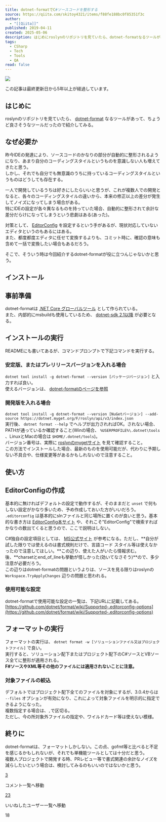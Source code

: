 ```yaml
---
title: dotnet-formatでC#ソースコードを整形する
source: https://qiita.com/skitoy4321/items/f88fe188bc0f85351f3c
author:
  - "[[Qiita]]"
published: 2019-04-11
created: 2025-05-06
description: はじめにroslynのリポジトリを見ていたら、dotnet-formatなるツールがあって、ちょうど良さそうなツールだったので紹介してみる。なぜ必要か昨今IDEの発達により、ソースコードのかな…
tags:
  - CSharp
  - Tech
  - Tools
  - QA
read: false
---
```

![](https://relay-dsp.ad-m.asia/dmp/sync/bizmatrix?pid=c3ed207b574cf11376&d=x18o8hduaj&uid=3551653)

この記事は最終更新日から5年以上が経過しています。

## はじめに

roslynのリポジトリを見ていたら、 [dotnet-format](https://github.com/dotnet/roslyn/tree/master/src/Tools/dotnet-format) なるツールがあって、ちょうど良さそうなツールだったので紹介してみる。

## なぜ必要か

昨今IDEの発達により、ソースコードのかなりの部分が自動的に整形されるようになり、あまり自分のコーディングスタイルというものを意識しない人も増えてきたと思う。  
しかし、それでも自分でも無意識のうちに持っているコーディングスタイルというものはどうしても存在する。

一人で開発しているうちは好きにしたらいいと思うが、これが複数人での開発となると、各々のコーディングスタイルの違いから、本来の修正以上の差分が発生してノイズになってしまう場合がある。  
特にIDEの設定が各々異なるものを持っていた場合、自動的に整形されて余計な差分だらけになってしまうという悲劇はある(あった)。

対策として、 [EditorConfig](https://editorconfig.org/) を設定するという手があるが、現状対応していないエディタというのもあるにはある。  
また、都度都度エディタに任せて変換するよりも、コミット時に、確認の意味も含めて一括で変換したい場合もあるだろう。

そこで、そういう時は今回紹介するdotnet-formatが役に立つんじゃないかと思う。

## インストール

## 事前準備

dotnet-formatは [.NET Core グローバルツール](https://docs.microsoft.com/ja-jp/dotnet/core/tools/global-tools) として作られている。  
また、内部的にmsbuildも使用しているため、 [dotnet-sdk 2.1以降](https://dotnet.microsoft.com/download) が必要となる。

## インストールの実行

READMEにも書いてあるが、コマンドプロンプトで下記コマンドを実行する。

### 安定版、またはプレリリースバージョンを入れる場合

`dotnet tool install -g dotnet-format --version [パッケージバージョン]` と入力すれば良い。  
使えるバージョンは、 [dotnet-formatのページを参照](https://www.nuget.org/packages/dotnet-format/)

### 開発版を入れる場合

`dotnet tool install -g dotnet-format --version [NuGetバージョン] --add-source https://dotnet.myget.org/F/roslyn/api/v3/index.json`  
実行後、 `dotnet format --help` でヘルプが出力されればOK。されない場合、PATHが通っているか確認すること(Winの場合、 `%USERPROFILE%\.dotnet\tools` 、LinuxとMacの場合は `$HOME/.dotnet/tools`)。  
バージョン番号は、実際に [roslynのmygetサイト](https://dotnet.myget.org/feed/roslyn/package/nuget/dotnet-format) を見て確認すること。  
この方法でインストールした場合、最新のものを使用可能だが、代わりに予期しない不具合や、仕様変更等があるかもしれないので注意すること。

## 使い方

## EditorConfigの作成

基本的に無ければデフォルトの設定で動作するが、そのままだと `unset` で何もしない設定がかなり多いため、予め作成しておいた方がいいだろう。  
`.editorconfig` は基本的にslnファイルと同じ場所に置くのが良いと思う。基本的な書き方は [EditorConfig本サイト](https://editorconfig.org/) や、それこそ"EditorConfig"で検索すればかなりの数出てくると思うので、ここで説明はしない。

C#独自の設定項目としては、 [MS公式サイト](https://docs.microsoft.com/ja-jp/visualstudio/ide/editorconfig-code-style-settings-reference?view=vs-2017#formatting-conventions) が参考になる。ただし、\*\*自分が試した限りでは使えるのは書式規則だけで、言語コード スタイル等は使えなかったので注意してほしい。\*\*この辺り、使えた人がいたら情報求む。  
後、\*\*charsetとend\_of\_lineも挙動が怪しかった(効いてなさそう)\*\*ので、多少注意が必要だろう。  
この辺りはdotnet-formatの問題というよりは、ソースを見る限りはroslynの `Workspace.TryApplyChanges` 辺りの問題と思われる。

### 使用可能な設定

dotnet-formatで使用可能な設定の一覧は、下記URLに記載してある。  
[https://github.com/dotnet/format/wiki/Supported-.editorconfig-options](https://github.com/dotnet/format/wiki/Supported-.editorconfig-options)

## フォーマットの実行

フォーマットの実行は、 `dotnet format -w [ソリューションファイル又はプロジェクトファイル]` で良い。  
実行すると、ソリューション配下またはプロジェクト配下のC#ソースとVBソース全てに整形が適用される。  
**F#ソースやXML等その他のファイルには適用されないことに注意。**

### 対象ファイルの絞込

デフォルトではプロジェクト配下全てのファイルを対象にするが、3.0.4からは `--files` オプションが有効になり、これによって対象ファイルを明示的に指定できるようになった。  
複数指定する場合は、`,`で区切る。  
ただし、今の所対象外ファイルの指定や、ワイルドカード等は使えない模様。

## 終りに

dotnet-formatは、フォーマットしかしない。この点、gofmt等と比べると不足を感じるかもしれないが、それでも単機能ツールとしては十分だと思う。  
複数人プロジェクトで開発する時、PRレビュー等で書式関連の余計なノイズを減らしたいという場合は、検討してみるのもいいのではないかと思う。

[3](https://qiita.com/skitoy4321/items/#comments)

コメント一覧へ移動

[23](https://qiita.com/skitoy4321/items/f88fe188bc0f85351f3c/likers)

いいねしたユーザー一覧へ移動

18